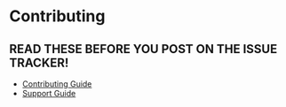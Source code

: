 # Contributing

## READ THESE BEFORE YOU POST ON THE ISSUE TRACKER!

- [Contributing Guide](http://docpad.org/docs/contribute)	
- [Support Guide](http://docpad.org/docs/support)
